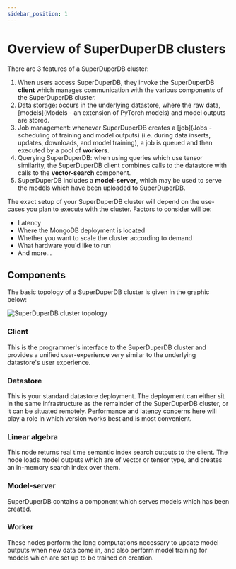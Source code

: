 ```yaml
---
sidebar_position: 1
---
```


# Overview of SuperDuperDB clusters

There are 3 features of a SuperDuperDB cluster:

1. When users access SuperDuperDB, they invoke the SuperDuperDB **client** which manages communication
   with the various components of the SuperDuperDB cluster.
2. Data storage: occurs in the underlying datastore, where the raw data,
   [models](Models - an extension of PyTorch models) and model outputs are stored.
3. Job management: whenever SuperDuperDB creates a [job](Jobs - scheduling of training and model outputs)
   (i.e. during data inserts, updates, downloads, and model training), a job is queued and
   then executed by a pool of **workers**.
4. Querying SuperDuperDB: when using queries which use tensor similarity, the SuperDuperDB client
   combines calls to the datastore with calls to the **vector-search** component.
5. SuperDuperDB includes a **model-server**, which may be used to serve the models which have
   been uploaded to SuperDuperDB.

The exact setup of your SuperDuperDB cluster will depend on the use-cases you
plan to execute with the cluster. Factors to consider will be:

- Latency
- Where the MongoDB deployment is located
- Whether you want to scale the cluster according to demand
- What hardware you'd like to run
- And more...

## Components

The basic topology of a SuperDuperDB cluster is given in the graphic below:

![SuperDuperDB cluster topology](/img/architecture_now.png)

### Client

This is the programmer's interface to
the SuperDuperDB cluster and provides a unified user-experience very similar to the underlying datastore's
user experience.

### Datastore

This is your standard datastore deployment. The deployment can either sit in the same infrastructure
as the remainder of the SuperDuperDB cluster, or it can be situated remotely. Performance and latency
concerns here will play a role in which version works best and is most convenient.

### Linear algebra 

This node returns real time semantic index search outputs to the client. The node loads
model outputs which are of vector or tensor type, and creates an in-memory search index over
them.

### Model-server

SuperDuperDB contains a component which serves models which has been created.

### Worker

These nodes perform the long computations necessary to update model outputs when new data
come in, and also perform model training for models which are set up to be trained on creation.